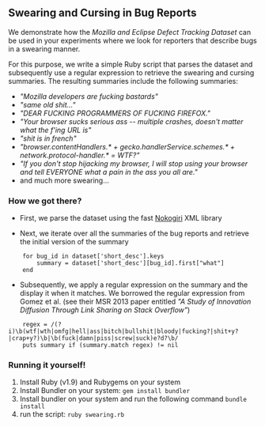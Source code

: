 Swearing and Cursing in Bug Reports
-----------------------------------

We demonstrate how the _Mozilla and Eclipse Defect Tracking Dataset_ can be used in your experiments where we look for reporters that describe bugs in a swearing manner.

For this purpose, we write a simple Ruby script that parses the dataset and subsequently use a regular expression to retrieve the swearing and cursing summaries. The resulting summaries include the following summaries:

- _"Mozilla developers are fucking bastards"_
- _"same old shit..."_
- _"DEAR FUCKING PROGRAMMERS OF FUCKING FIREFOX."_
- _"Your browser sucks serious ass -- multiple crashes, doesn't matter what the f'ing URL is"_
- _"shit is in french"_
- _"browser.contentHandlers.* + gecko.handlerService.schemes.* + network.protocol-handler.* = WTF?"_
- _"If you don't stop hijacking my browser, I will stop using your browser and tell EVERYONE what a pain in the ass you all are."_
- and much more swearing...

### How we got there?

* First, we parse the dataset using the fast [Nokogiri](http://nokogiri.org/) XML library
	
* Next, we iterate over all the summaries of the bug reports and retrieve the initial version of the summary
```
	for bug_id in dataset['short_desc'].keys
		summary = dataset['short_desc'][bug_id].first["what"]
	end
```

* Subsequently, we apply a regular expression on the summary and the display it when it matches. We borrowed the regular expression from Gomez et al. (see their MSR 2013 paper entitled _"A Study of Innovation Diffusion Through Link Sharing on Stack Overflow"_)
```
	regex = /(?i)\b(wtf|wth|omfg|hell|ass|bitch|bullshit|bloody|fucking?|shit+y?|crap+y?)\b|\b(fuck|damn|piss|screw|suck)e?d?\b/
	puts summary if (summary.match regex) != nil
```

### Running it yourself!
1. Install Ruby (v1.9) and Rubygems on your system
2. Install Bundler on your system: `gem install bundler`
3. Install bundler on your system and run the following command `bundle install`
4. run the script: `ruby swearing.rb`